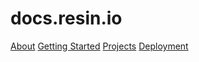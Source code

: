 # docs.resin.io

[About](pages/about.md)
[Getting Started](pages/gettingStarted.md)
[Projects](pages/projects.md)
[Deployment](pages/deployment.md)
